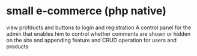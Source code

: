# small e-commerce (php native)
view profducts  and buttons to login and registration 
A control panel for the admin that enables him to control whether comments are shown or hidden on the site and appending feature and CRUD operation  for users and products

